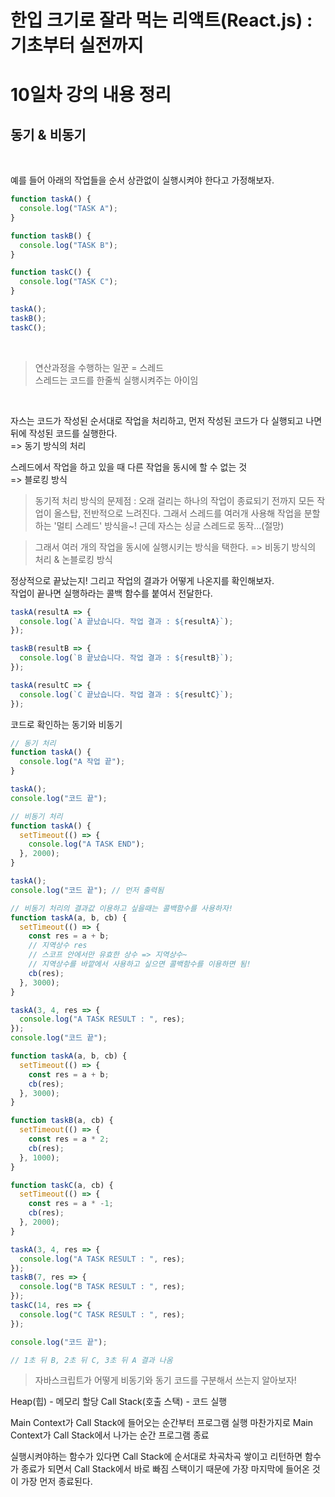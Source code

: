 # 한입 크기로 잘라 먹는 리액트(React.js) : 기초부터 실전까지

# 10일차 강의 내용 정리

## 동기 & 비동기

<br>

예를 들어 아래의 작업들을 순서 상관없이 실행시켜야 한다고 가정해보자.

```javascript
function taskA() {
  console.log("TASK A");
}

function taskB() {
  console.log("TASK B");
}

function taskC() {
  console.log("TASK C");
}

taskA();
taskB();
taskC();
```

<br>

> 연산과정을 수행하는 일꾼 = 스레드  
> 스레드는 코드를 한줄씩 실행시켜주는 아이임

<br>

자스는 코드가 작성된 순서대로 작업을 처리하고, 먼저 작성된 코드가 다 실행되고 나면 뒤에 작성된 코드를 실행한다.  
=> 동기 방식의 처리

스레드에서 작업을 하고 있을 때 다른 작업을 동시에 할 수 없는 것  
=> 블로킹 방식

> 동기적 처리 방식의 문제점 : 오래 걸리는 하나의 작업이 종료되기 전까지 모든 작업이 올스탑, 전반적으로 느려진다.
> 그래서 스레드를 여러개 사용해 작업을 분할 하는 '멀티 스레드' 방식을~!
> 근데 자스는 싱글 스레드로 동작...(절망)

> 그래서 여러 개의 작업을 동시에 실행시키는 방식을 택한다. => 비동기 방식의 처리 & 논블로킹 방식

정상적으로 끝났는지! 그리고 작업의 결과가 어떻게 나온지를 확인해보자.  
작업이 끝나면 실행하라는 콜백 함수를 붙여서 전달한다.

```javascript
taskA(resultA => {
  console.log(`A 끝났습니다. 작업 결과 : ${resultA}`);
});

taskB(resultB => {
  console.log(`B 끝났습니다. 작업 결과 : ${resultB}`);
});

taskA(resultC => {
  console.log(`C 끝났습니다. 작업 결과 : ${resultC}`);
});
```

코드로 확인하는 동기와 비동기

```javascript
// 동기 처리
function taskA() {
  console.log("A 작업 끝");
}

taskA();
console.log("코드 끝");

// 비동기 처리
function taskA() {
  setTimeout(() => {
    console.log("A TASK END");
  }, 2000);
}

taskA();
console.log("코드 끝"); // 먼저 출력됨
```

```javascript
// 비동기 처리의 결과값 이용하고 싶을때는 콜백함수를 사용하자!
function taskA(a, b, cb) {
  setTimeout(() => {
    const res = a + b;
    // 지역상수 res
    // 스코프 안에서만 유효한 상수 => 지역상수~
    // 지역상수를 바깥에서 사용하고 싶으면 콜백함수를 이용하면 됨!
    cb(res);
  }, 3000);
}

taskA(3, 4, res => {
  console.log("A TASK RESULT : ", res);
});
console.log("코드 끝");
```

```javascript
function taskA(a, b, cb) {
  setTimeout(() => {
    const res = a + b;
    cb(res);
  }, 3000);
}

function taskB(a, cb) {
  setTimeout(() => {
    const res = a * 2;
    cb(res);
  }, 1000);
}

function taskC(a, cb) {
  setTimeout(() => {
    const res = a * -1;
    cb(res);
  }, 2000);
}

taskA(3, 4, res => {
  console.log("A TASK RESULT : ", res);
});
taskB(7, res => {
  console.log("B TASK RESULT : ", res);
});
taskC(14, res => {
  console.log("C TASK RESULT : ", res);
});

console.log("코드 끝");

// 1초 뒤 B, 2초 뒤 C, 3초 뒤 A 결과 나옴
```

> 자바스크립트가 어떻게 비동기와 동기 코드를 구분해서 쓰는지 알아보자!

Heap(힙) - 메모리 할당
Call Stack(호출 스택) - 코드 실행

Main Context가 Call Stack에 들어오는 순간부터 프로그램 실행
마찬가지로 Main Context가 Call Stack에서 나가는 순간 프로그램 종료

실행시켜야하는 함수가 있다면 Call Stack에 순서대로 차곡차곡 쌓이고
리턴하면 함수가 종료가 되면서 Call Stack에서 바로 빠짐
스택이기 때문에 가장 마지막에 들어온 것이 가장 먼저 종료된다.

```javascript
```

```javascript
```

```javascript
```

```javascript
```

```javascript
```
